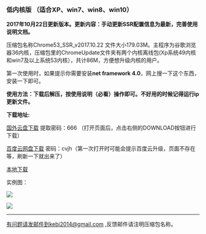 ### 低内核版 （适合XP、win7、win8、win10）

**2017年10月22日更新版本。更新内容：手动更新SSR配置信息为最新，完善使用说明文档。**

压缩包名称Chrome53_SSR_v2017.10.22 文件大小179.03M。主程序为谷歌浏览器36内核，压缩包里的ChromeUpdate文件夹有两个内核离线包(Xp系统49内核和win7及以上系统53内核），共计86M，方便想升级内核的用户。

第一次使用时，如果提示你需要安装**net framework 4.0**，网上搜一下这个东西，安装一下即可。

**使用方法：下载后解压，按使用说明（必看）操作即可。不好用的时候记得运行ip更新文件。**


**下载地址:**

[国外云盘下载](https://nofile.io/f/77vCUTGw908/Chrome53_SSR_v2017.10.22.7z) 提取密码：666 （打开页面后，点击右侧的DOWNLOAD按钮进行下载）

[百度云网盘下载](https://pan.baidu.com/s/1bp6OcdL) 密码：cvjh（第一次打开时可能会提示百度云升级，页面不存在等，刷新一下就出来了）

[本地下载](http://45.32.141.248:8000/f/1b0e811029/?raw=1)


实例图：

![](https://raw.githubusercontent.com/Alvin9999/pac2/master/softimag/53ssr100.PNG)

![](https://raw.githubusercontent.com/Alvin9999/pac2/master/softimag/53chromess001.png)


***


有问题请发邮件到kebi2014@gmail.com ,反馈邮件请注明压缩包名称。